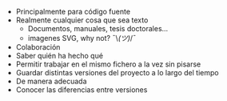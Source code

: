 * Principalmente para código fuente
 * Realmente cualquier cosa que sea texto
   * Documentos, manuales, tesis doctorales...
   * imagenes SVG, why not? ¯\\_(ツ)_/¯
* Colaboración
 * Saber quién ha hecho qué
 * Permitir trabajar en el mismo fichero a la vez sin pisarse
* Guardar distintas versiones del proyecto a lo largo del tiempo
 * De manera adecuada
 * Conocer las diferencias entre versiones
